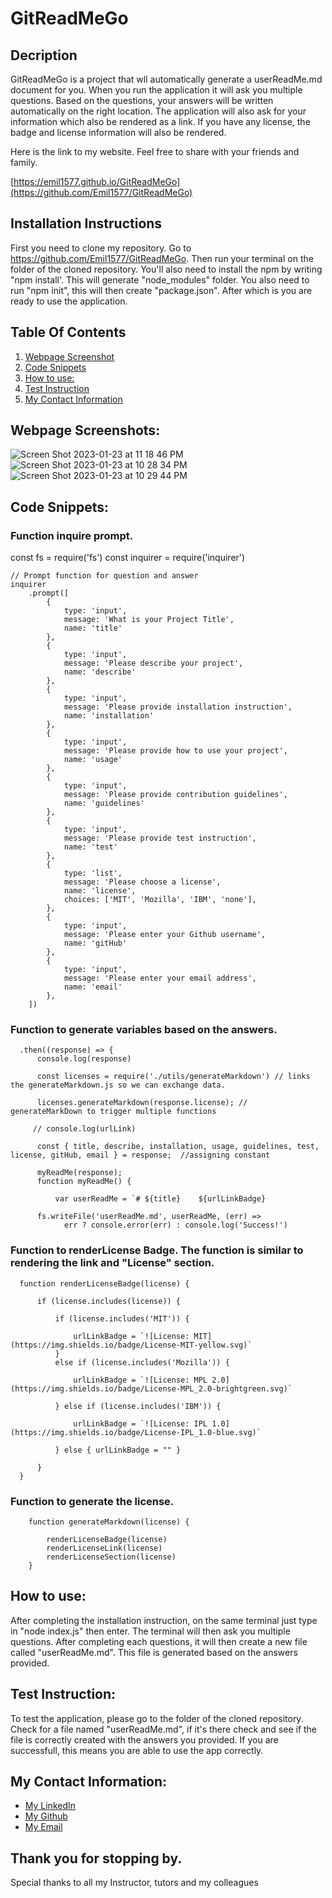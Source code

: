 # GitReadMeGo

## Decription

GitReadMeGo is a project that wll automatically generate a userReadMe.md document for you.  When you run the application it will ask you multiple questions.  Based on the questions, your answers will be written automatically on the right location. The application will also ask for your information which also be rendered as a link.  If you have any license, the badge and license information will also be rendered.  

Here is the link to my website.  Feel free to share with your friends and family.

[https://emil1577.github.io/GitReadMeGo](https://github.com/Emil1577/GitReadMeGo)

## Installation Instructions

First you need to clone my repository. Go to https://github.com/Emil1577/GitReadMeGo.  Then run your terminal on the folder of the cloned repository.  You'll also need to install the npm by writing "npm install'.  This will generate "node_modules" folder.  You also need to run "npm init", this will then create "package.json". After which is you are ready to use the application.

## Table Of Contents

1. [Webpage Screenshot](#webpage-screenshots)
2. [Code Snippets](#code-snippets)
3. [How to use:](#how-to-use)
4. [Test Instruction](#test-instruction)
5. [My Contact Information](#my-contact-information)

## Webpage Screenshots:

![Screen Shot 2023-01-23 at 11 18 46 PM](https://user-images.githubusercontent.com/119825000/214233156-a40beaca-44ff-4441-9bea-f5016d87e9b4.png)
![Screen Shot 2023-01-23 at 10 28 34 PM](https://user-images.githubusercontent.com/119825000/214226276-8fa4e9a0-45e4-484c-8726-1ebb8fa5e2a7.png)
![Screen Shot 2023-01-23 at 10 29 44 PM](https://user-images.githubusercontent.com/119825000/214226287-8ebdae14-e068-453a-b409-ae979d34cb94.png)


## Code Snippets: 

### Function inquire prompt.

const fs = require('fs')
const inquirer = require('inquirer')

    // Prompt function for question and answer
    inquirer
        .prompt([
            {
                type: 'input',
                message: 'What is your Project Title',
                name: 'title'
            },
            {
                type: 'input',
                message: 'Please describe your project',
                name: 'describe'
            },
            {
                type: 'input',
                message: 'Please provide installation instruction',
                name: 'installation'
            },
            {
                type: 'input',
                message: 'Please provide how to use your project',
                name: 'usage'
            },
            {
                type: 'input',
                message: 'Please provide contribution guidelines',
                name: 'guidelines'
            },
            {
                type: 'input',
                message: 'Please provide test instruction',
                name: 'test'
            },
            {
                type: 'list',
                message: 'Please choose a license',
                name: 'license',
                choices: ['MIT', 'Mozilla', 'IBM', 'none'],
            },
            {
                type: 'input',
                message: 'Please enter your Github username',
                name: 'gitHub'
            },
            {
                type: 'input',
                message: 'Please enter your email address',
                name: 'email'
            },
        ])

### Function to generate variables based on the answers.

      .then((response) => {
          console.log(response)

          const licenses = require('./utils/generateMarkdown') // links the generateMarkdown.js so we can exchange data.

          licenses.generateMarkdown(response.license); //  generateMarkDown to trigger multiple functions

         // console.log(urlLink)

          const { title, describe, installation, usage, guidelines, test, license, gitHub, email } = response;  //assigning constant 

          myReadMe(response);
          function myReadMe() {

              var userReadMe = `# ${title}    ${urlLinkBadge}
              
          fs.writeFile('userReadMe.md', userReadMe, (err) =>
                err ? console.error(err) : console.log('Success!')

    
### Function to renderLicense Badge.  The function is similar to rendering the link and "License" section.

      function renderLicenseBadge(license) {

          if (license.includes(license)) {

              if (license.includes('MIT')) {

                  urlLinkBadge = `![License: MIT](https://img.shields.io/badge/License-MIT-yellow.svg)`
              }
              else if (license.includes('Mozilla')) {

                  urlLinkBadge = `![License: MPL 2.0](https://img.shields.io/badge/License-MPL_2.0-brightgreen.svg)`

              } else if (license.includes('IBM')) {

                  urlLinkBadge = `![License: IPL 1.0](https://img.shields.io/badge/License-IPL_1.0-blue.svg)`

              } else { urlLinkBadge = "" }

          }
      }


### Function to generate the license.

        function generateMarkdown(license) {

            renderLicenseBadge(license)
            renderLicenseLink(license)
            renderLicenseSection(license)
        }

## How to use:

After completing the installation instruction, on the same terminal just type in "node index.js" then enter. The terminal will then ask you multiple questions.  After completing each questions, it will then create a new file called "userReadMe.md".  This file is generated based on the answers provided.

## Test Instruction:

To test the application, please go to the folder of the cloned repository.  Check for a file named "userReadMe.md", if it's there check and see if the file is correctly created with the answers you provided. If you are successfull, this means you are able to use the app correctly.


## My Contact Information:

* [My LinkedIn](https://www.linkedin.com/in/emil-ronquillo-76832a32/)
* [My Github](https://github.com/Emil1577)
* [My Email](mailto:emilronquillo@gmail.com)

## Thank you for stopping by. 

Special thanks to all my Instructor, tutors and my colleagues
